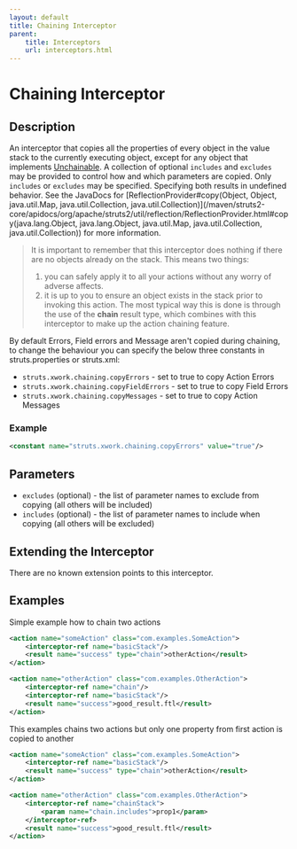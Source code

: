 ```yaml
---
layout: default
title: Chaining Interceptor
parent:
    title: Interceptors
    url: interceptors.html
---
```


# Chaining Interceptor

## Description

An interceptor that copies all the properties of every object in the value stack to the currently executing object,
except for any object that implements [Unchainable](/maven/struts2-core/apidocs/org/apache/struts2/Unchainable). 
A collection of optional `includes` and `excludes` may be provided to control how and which parameters are copied. 
Only `includes` or `excludes` may be specified. Specifying both results in undefined behavior. See the JavaDocs 
for [ReflectionProvider#copy(Object, Object, java.util.Map, java.util.Collection, java.util.Collection)](/maven/struts2-core/apidocs/org/apache/struts2/util/reflection/ReflectionProvider.html#copy(java.lang.Object, java.lang.Object, java.util.Map, java.util.Collection, java.util.Collection))
for more information.

> It is important to remember that this interceptor does nothing if there are no objects already on the stack. 
> This means two things:
> 1. you can safely apply it to all your actions without any worry of adverse affects.
> 2. it is up to you to ensure an object exists in the stack prior to invoking this action. The most typical way this 
>   is done is through the use of the <b>chain</b> result type, which combines with this interceptor to make up the action 
>   chaining feature.

By default Errors, Field errors and Message aren't copied during chaining, to change the behaviour you can specify 
the below three constants in struts.properties or struts.xml:

 - `struts.xwork.chaining.copyErrors` - set to true to copy Action Errors
 - `struts.xwork.chaining.copyFieldErrors` - set to true to copy Field Errors
 - `struts.xwork.chaining.copyMessages` - set to true to copy Action Messages

### Example

```xml
<constant name="struts.xwork.chaining.copyErrors" value="true"/>
```

## Parameters

 - `excludes` (optional) - the list of parameter names to exclude from copying (all others will be included)
 - `includes` (optional) - the list of parameter names to include when copying (all others will be excluded)

## Extending the Interceptor

There are no known extension points to this interceptor.

## Examples

Simple example how to chain two actions

```xml
<action name="someAction" class="com.examples.SomeAction">
    <interceptor-ref name="basicStack"/>
	<result name="success" type="chain">otherAction</result>
</action>

<action name="otherAction" class="com.examples.OtherAction">
    <interceptor-ref name="chain"/>
	<interceptor-ref name="basicStack"/>
	<result name="success">good_result.ftl</result>
</action>
```

This examples chains two actions but only one property from first action is copied to another

```xml
<action name="someAction" class="com.examples.SomeAction">
    <interceptor-ref name="basicStack"/>
	<result name="success" type="chain">otherAction</result>
</action>

<action name="otherAction" class="com.examples.OtherAction">
    <interceptor-ref name="chainStack">
		<param name="chain.includes">prop1</param>
	</interceptor-ref>
	<result name="success">good_result.ftl</result>
</action>
```
